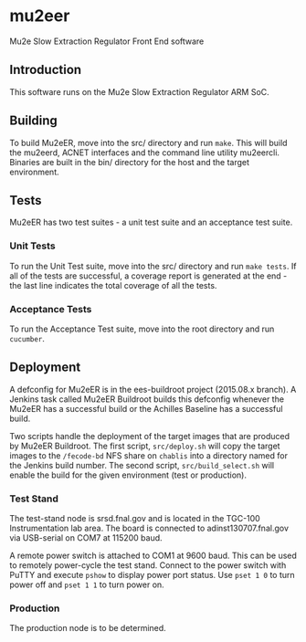 # mu2eer
Mu2e Slow Extraction Regulator Front End software

## Introduction
This software runs on the Mu2e Slow Extraction Regulator ARM SoC.

## Building
To build Mu2eER, move into the src/ directory and run `make`.  This will build the mu2eerd, ACNET interfaces and the command line utility mu2eercli.  Binaries are built in the bin/ directory for the host and the target environment.

## Tests
Mu2eER has two test suites - a unit test suite and an acceptance test suite.

### Unit Tests
To run the Unit Test suite, move into the src/ directory and run `make tests`.  If all of the tests are successful, a coverage report is generated at the end - the last line indicates the total coverage of all the tests.

### Acceptance Tests
To run the Acceptance Test suite, move into the root directory and run `cucumber`.

## Deployment
A defconfig for Mu2eER is in the ees-buildroot project (2015.08.x branch).  A Jenkins task called Mu2eER Buildroot builds this defconfig whenever the Mu2eER has a successful build or the Achilles Baseline has a successful build.

Two scripts handle the deployment of the target images that are produced by Mu2eER Buildroot.  The first script, `src/deploy.sh` will copy the target images to the `/fecode-bd` NFS share on `chablis` into a directory named for the Jenkins build number.  The second script, `src/build_select.sh` will enable the build for the given environment (test or production).

### Test Stand
The test-stand node is srsd.fnal.gov and is located in the TGC-100 Instrumentation lab area.  The board is connected to adinst130707.fnal.gov via USB-serial on COM7 at 115200 baud.  

A remote power switch is attached to COM1 at 9600 baud.  This can be used to remotely power-cycle the test stand.  Connect to the power switch with PuTTY and execute `pshow` to display power port status.  Use `pset 1 0` to turn power off and `pset 1 1` to turn power on.

### Production
The production node is to be determined.
